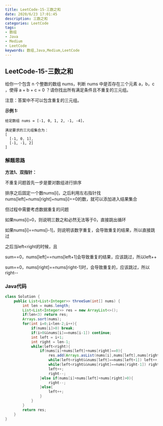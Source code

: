 ```yaml
---
title: LeetCode-15-三数之和
date: 2020/6/23 17:01:45
description: 三数之和
categories: LeetCode
tags: 
- 数组
- Java
- Medium
- LeetCode
keywords: 数组,Java,Medium,LeetCode
---
```


## LeetCode-15-三数之和

给你一个包含 n 个整数的数组 nums，判断 nums 中是否存在三个元素 a，b，c ，使得 a + b + c = 0 ？请你找出所有满足条件且不重复的三元组。

注意：答案中不可以包含重复的三元组。

 <!--more-->

**示例 1:**

```
给定数组 nums = [-1, 0, 1, 2, -1, -4]，

满足要求的三元组集合为：
[
  [-1, 0, 1],
  [-1, -1, 2]
]
```

### 解题思路

**方法1、双指针：**

不重复问题首先一步是要对数组进行排序

排序之后固定一个数nums[i]，之后利用左右指针找nums[left]+nums[right]+nums[i]==0的数，就可以添加进入结果集合

但过程中需要考虑数据重复的问题

如果nums[i]>0，则说明三数之和必然无法等于0，直接跳出循环

如果nums[i]==nums[i-1]，则说明该数字重复，会导致重复的结果，所以直接跳过

之后当left<right的时候，且

sum==0，nums[left]==nums[left+1]会导致重复的结果，应该跳过，所以left++

sum==0，nums[right]==nums[right-1]时，会导致重复的，应该跳过，所以right--

### Java代码

```java
class Solution {
    public List<List<Integer>> threeSum(int[] nums) {
        int len = nums.length;
        List<List<Integer>> res = new ArrayList<>();
        if(len<3) return res;
        Arrays.sort(nums);
        for(int i=0;i<len-2;i++){
            if(nums[i]>0) break;
            if(i>0&&nums[i]==nums[i-1]) continue;
            int left = i+1;
            int right = len-1;
            while(left<right){
                if(nums[i]+nums[left]+nums[right]==0){
                    res.add(Arrays.asList(nums[i],nums[left],nums[right]));
                    while(left<right&&nums[left]==nums[left+1]) left++;
                    while(left<right&&nums[right]==nums[right-1]) right--;
                    left++;
                    right--;
                }else if(nums[i]+nums[left]+nums[right]>0){
                    right--;
                }else{
                    left++;
                }
            }
        }
        return res;
    }
}
```

